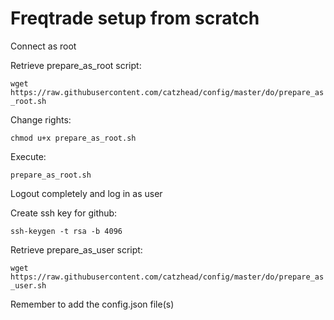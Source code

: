 # Freqtrade setup from scratch

Connect as root

Retrieve prepare_as_root script:

`wget https://raw.githubusercontent.com/catzhead/config/master/do/prepare_as_root.sh`

Change rights:

`chmod u+x prepare_as_root.sh`

Execute:

`prepare_as_root.sh`

Logout completely and log in as user

Create ssh key for github:

`ssh-keygen -t rsa -b 4096`

Retrieve prepare_as_user script:

`wget https://raw.githubusercontent.com/catzhead/config/master/do/prepare_as_user.sh`

Remember to add the config.json file(s)
